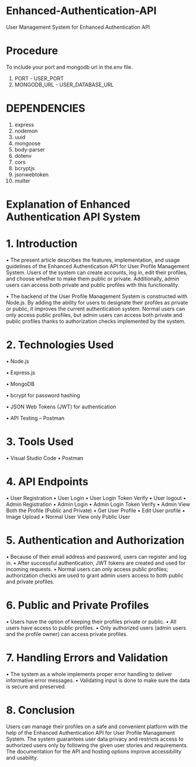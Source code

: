 # Enhanced-Authentication-API
User Management System for Enhanced Authentication API

# Procedure
To include your port and mongodb url in the.env file.
1. PORT - USER_PORT
2. MONGODB_URL - USER_DATABASE_URL

# DEPENDENCIES
1. express
2. nodemon
3. uuid
4. mongoose
5. body-parser
6. dotenv
7. cors
8. bcryptjs
9. jsonwebtoken
10. multer

# Explanation of Enhanced Authentication API System

# 1. Introduction
•	The present article describes the features, implementation, and usage guidelines of the Enhanced Authentication API for User Profile Management System. Users of the system can create accounts, log in, edit their profiles, and choose whether to make them public or private. Additionally, admin users can access both private and public profiles with this functionality.

•	The backend of the User Profile Management System is constructed with Node.js. By adding the ability for users to designate their profiles as private or public, it improves the current authentication system. Normal users can only access public profiles, but admin users can access both private and public profiles thanks to authorization checks implemented by the system.

# 2. Technologies Used
•	Node.js

•	Express.js

•	MongoDB 

•	bcrypt for password hashing

•	JSON Web Tokens (JWT) for authentication

•	API Testing – Postman

# 3. Tools Used
•	Visual Studio Code
•	Postman

# 4. API Endpoints
•	User Registration
•	User Login
•	User Login Token Verify
•	User logout
•	Admin Registration
•	Admin Login
•	Admin Login Token Verify
•	Admin View Both the Profile (Public and Private) 
•	Get User Profile
•	Edit User profile
•	Image Upload
•	Normal User View only Public User

# 5. Authentication and Authorization
•	Because of their email address and password, users can register and log in. 
•	After successful authentication, JWT tokens are created and used for incoming requests. 
•	Normal users can only access public profiles; authorization checks are used to grant admin users access to both public and private profiles.

# 6. Public and Private Profiles
•	Users have the option of keeping their profiles private or public. 
•	All users have access to public profiles. 
•	Only authorized users (admin users and the profile owner) can access private profiles.

# 7. Handling Errors and Validation
•	The system as a whole implements proper error handling to deliver informative error messages. 
•	Validating input is done to make sure the data is secure and preserved.

# 8. Conclusion
Users can manage their profiles on a safe and convenient platform with the help of the Enhanced Authentication API for User Profile Management System. The system guarantees user data privacy and restricts access to authorized users only by following the given user stories and requirements. The documentation for the API and hosting options improve accessibility and usability. 
